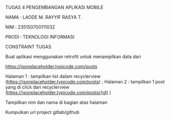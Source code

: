 TUGAS 4 PENGEMBANGAN APLIKASI MOBILE

NAMA  : LAODE M. RAYYIF RASYA T.

NIM   : 235150700111032

PRODI : TEKNOLOGI INFORMASI

CONSTRAINT TUGAS

Buat aplikasi menggunakan retrofit untuk menampilkan data dari 

https://jsonplaceholder.typicode.com/posts

Halaman 1 :  tampilkan list dalam recyclerview (https://jsonplaceholder.typicode.com/posts) ;
Halaman 2 :  tampilkan 1 post yang di click dari recyclerview (https://jsonplaceholder.typicode.com/posts/{id} )

Tampilkan nim dan nama di bagian atas halaman

Kumpulkan url project gitlab/github
